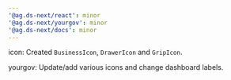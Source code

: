 ```yaml
---
'@ag.ds-next/react': minor
'@ag.ds-next/yourgov': minor
'@ag.ds-next/docs': minor
---
```


icon: Created `BusinessIcon`, `DrawerIcon` and `GripIcon`.

yourgov: Update/add various icons and change dashboard labels.
